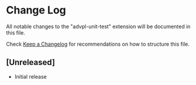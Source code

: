 # Change Log
All notable changes to the "advpl-unit-test" extension will be documented in this file.

Check [Keep a Changelog](http://keepachangelog.com/) for recommendations on how to structure this file.

## [Unreleased]
- Initial release